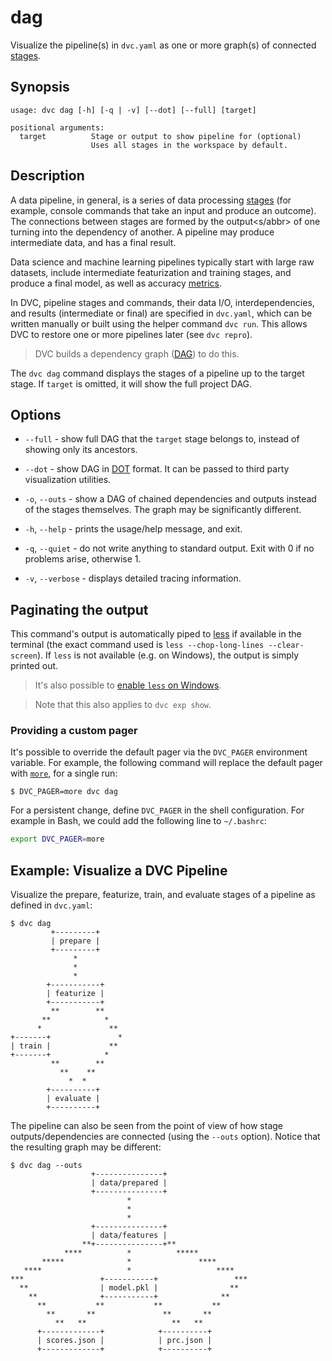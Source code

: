 # dag

Visualize the pipeline(s) in `dvc.yaml` as one or more graph(s) of connected
[stages](/doc/command-reference/run).

## Synopsis

```usage
usage: dvc dag [-h] [-q | -v] [--dot] [--full] [target]

positional arguments:
  target          Stage or output to show pipeline for (optional)
                  Uses all stages in the workspace by default.
```

## Description

A data pipeline, in general, is a series of data processing
[stages](/doc/command-reference/run) (for example, console commands that take an
input and produce an outcome). The connections between stages are formed by the
<abbr>output<s/abbr> of one turning into the <abbr>dependency</abbr> of another.
A pipeline may produce intermediate data, and has a final result.

Data science and machine learning pipelines typically start with large raw
datasets, include intermediate featurization and training stages, and produce a
final model, as well as accuracy [metrics](/doc/command-reference/metrics).

In DVC, pipeline stages and commands, their data I/O, interdependencies, and
results (intermediate or final) are specified in `dvc.yaml`, which can be
written manually or built using the helper command `dvc run`. This allows DVC to
restore one or more pipelines later (see `dvc repro`).

> DVC builds a dependency graph
> ([DAG](https://en.wikipedia.org/wiki/Directed_acyclic_graph)) to do this.

The `dvc dag` command displays the stages of a pipeline up to the target stage.
If `target` is omitted, it will show the full project DAG.

## Options

- `--full` - show full DAG that the `target` stage belongs to, instead of
  showing only its ancestors.

- `--dot` - show DAG in
  [DOT](<https://en.wikipedia.org/wiki/DOT_(graph_description_language)>)
  format. It can be passed to third party visualization utilities.

- `-o`, `--outs` - show a DAG of chained dependencies and outputs instead of the
  stages themselves. The graph may be significantly different.

- `-h`, `--help` - prints the usage/help message, and exit.

- `-q`, `--quiet` - do not write anything to standard output. Exit with 0 if no
  problems arise, otherwise 1.

- `-v`, `--verbose` - displays detailed tracing information.

## Paginating the output

This command's output is automatically piped to
[less](<https://en.wikipedia.org/wiki/Less_(Unix)>) if available in the terminal
(the exact command used is `less --chop-long-lines --clear-screen`). If `less`
is not available (e.g. on Windows), the output is simply printed out.

> It's also possible to
> [enable `less` on Windows](/doc/user-guide/running-dvc-on-windows#enabling-paging-with-less).

> Note that this also applies to `dvc exp show`.

### Providing a custom pager

It's possible to override the default pager via the `DVC_PAGER` environment
variable. For example, the following command will replace the default pager with
[`more`](<https://en.wikipedia.org/wiki/More_(command)>), for a single run:

```dvc
$ DVC_PAGER=more dvc dag
```

For a persistent change, define `DVC_PAGER` in the shell configuration. For
example in Bash, we could add the following line to `~/.bashrc`:

```bash
export DVC_PAGER=more
```

## Example: Visualize a DVC Pipeline

Visualize the prepare, featurize, train, and evaluate stages of a pipeline as
defined in `dvc.yaml`:

```dvc
$ dvc dag
         +---------+
         | prepare |
         +---------+
              *
              *
              *
        +-----------+
        | featurize |
        +-----------+
         **        **
       **            *
      *               **
+-------+               *
| train |             **
+-------+            *
         **        **
           **    **
             *  *
        +----------+
        | evaluate |
        +----------+
```

The pipeline can also be seen from the point of view of how stage
outputs/dependencies are connected (using the `--outs` option). Notice that the
resulting graph may be different:

```dvc
$ dvc dag --outs
                  +---------------+
                  | data/prepared |
                  +---------------+
                          *
                          *
                          *
                  +---------------+
                  | data/features |
                **+---------------+**
            ****          *          *****
       *****              *               ****
   ****                   *                   ****
***                 +-----------+                 ***
  **                | model.pkl |                **
    **              +-----------+              **
      **           **           **           **
        **       **               **       **
          **   **                   **   **
      +-------------+            +----------+
      | scores.json |            | prc.json |
      +-------------+            +----------+
```

